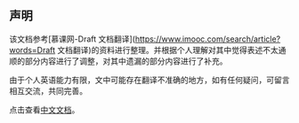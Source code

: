 ## 声明

该文档参考[慕课网-Draft 文档翻译](https://www.imooc.com/search/article?words=Draft 文档翻译)的资料进行整理。并根据个人理解对其中觉得表述不太通顺的部分内容进行了调整，对其中遗漏的部分内容进行了补充。

由于个人英语能力有限，文中可能存在翻译不准确的地方，如有任何疑问，可留言相互交流，共同完善。

点击查看[中文文档](http://seejs.me/draft-js-cn/docs/)。

